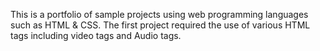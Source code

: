 This is a portfolio of sample projects using web programming languages such as HTML & CSS. 
The first project required the use of various HTML tags including video tags and Audio tags.
